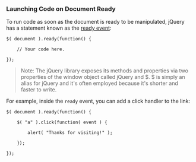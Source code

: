 ### **Launching Code on Document Ready**

To run code as soon as the document is ready to be manipulated, jQuery has a statement known as the [ready event](http://api.jquery.com/ready/):

```
$( document ).ready(function() {

    // Your code here.

});
```

> Note: The jQuery library exposes its methods and properties via two properties of the window object called jQuery and $. $ is simply an alias for jQuery and it's often employed because it's shorter and faster to write.

For example, inside the `ready` event, you can add a click handler to the link:



```
$( document ).ready(function() {
 
    $( "a" ).click(function( event ) {
 
        alert( "Thanks for visiting!" );
 
    });
 
});
```



